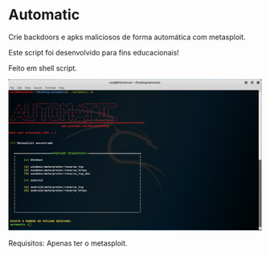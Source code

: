 # Automatic
Crie backdoors e apks maliciosos de forma automática com metasploit.



Este script foi desenvolvido para fins educacionais!


Feito em shell script.

![alt text](https://github.com/BaconHacking/Automatic/blob/master/automatic.png)



Requisitos:
Apenas ter o metasploit.
